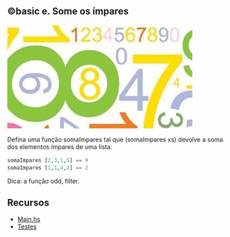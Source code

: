 ## ©basic e. Some os ímpares

![](image.jpg)

Defina uma função somaImpares tal que (somaImpares xs) devolve a soma dos elementos ímpares de uma lista.

```hs
somaImpares [2,3,1,5] == 9
somaImpares [1,1,4,2] == 2
```

Dica: a função odd, filter.

## Recursos 

- [Main.hs](Main.hs)
- [Testes](t.vpl)